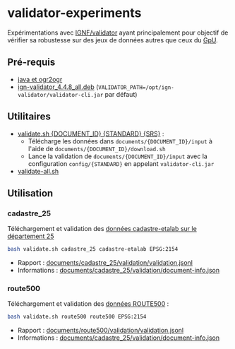 # validator-experiments

Expérimentations avec [IGNF/validator](https://github.com/IGNF/validator) ayant principalement pour objectif de vérifier sa robustesse sur des jeux de données autres que ceux du [GpU](https://www.geoportail-urbanisme.gouv.fr).

## Pré-requis

* [java et ogr2ogr](https://github.com/IGNF/validator?tab=readme-ov-file#d%C3%A9pendances)
* [ign-validator_4.4.8_all.deb](https://github.com/IGNF/validator/releases/download/v4.4.8/ign-validator_4.4.8_all.deb) (`VALIDATOR_PATH=/opt/ign-validator/validator-cli.jar` par défaut)

## Utilitaires

* [validate.sh {DOCUMENT_ID} {STANDARD} {SRS}](validate.sh) :
    * Télécharge les données dans `documents/{DOCUMENT_ID}/input` à l'aide de `documents/{DOCUMENT_ID}/download.sh`
    * Lance la validation de `documents/{DOCUMENT_ID}/input` avec la configuration `config/{STANDARD}` en appelant `validator-cli.jar`
* [validate-all.sh](validate-all.sh)

## Utilisation

### cadastre_25

Téléchargement et validation des [données cadastre-etalab sur le département 25](https://cadastre.data.gouv.fr/data/etalab-cadastre/latest/shp/departements/25/)

```bash
bash validate.sh cadastre_25 cadastre-etalab EPSG:2154
```

* Rapport : [documents/cadastre_25/validation/validation.jsonl](documents/cadastre_25/validation/validation.jsonl)
* Informations : [documents/cadastre_25/validation/document-info.json](documents/cadastre_25/validation/document-info.json)
 
### route500

Téléchargement et validation des [données ROUTE500](https://files.opendatarchives.fr/professionnels.ign.fr/route500/) :

```bash
bash validate.sh route500 route500 EPSG:2154
```

* Rapport : [documents/route500/validation/validation.jsonl](documents/cadastre_25/validation/validation.jsonl)
* Informations : [documents/cadastre_25/validation/document-info.json](documents/cadastre_25/validation/document-info.json)

